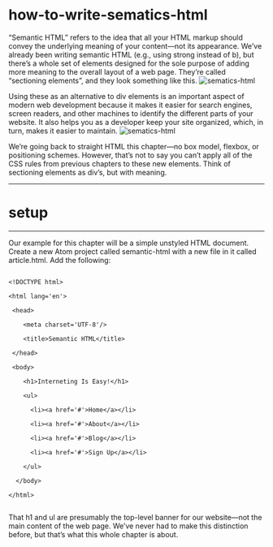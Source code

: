 # how-to-write-sematics-html
“Semantic HTML” refers to the idea that all your HTML markup should convey the underlying meaning of your content—not its appearance. We’ve already been writing semantic HTML (e.g., using strong instead of b), but there’s a whole set of elements designed for the sole purpose of adding more meaning to the overall layout of a web page. They’re called “sectioning elements”, and they look something like this.
    <img src="https://internetingishard.com/html-and-css/semantic-html/html-sectioning-elements-00c3fd.png" alt="sematics-html">
    
Using these as an alternative to div elements is an important aspect of modern web development because it makes it easier for search engines, screen readers, and other machines to identify the different parts of your website. It also helps you as a developer keep your site organized, which, in turn, makes it easier to maintain.
    <img src="https://internetingishard.com/html-and-css/semantic-html/semantic-html-ffab7c.png" alt="sematics-html">
    
We’re going back to straight HTML this chapter—no box model, flexbox, or positioning schemes. However, that’s not to say you can’t apply all of the CSS rules from previous chapters to these new elements. Think of sectioning elements as div’s, but with meaning. 
    <hr>
                           <h1>setup</h1>
    
   <hr>
    
Our example for this chapter will be a simple unstyled HTML document. Create a new Atom project called semantic-html with a new file in it called article.html. Add the following:

<code>
&lt!DOCTYPE html&gt<br>
&lthtml lang='en'&gt<br>
 &lthead&gt<br>
    &ltmeta charset='UTF-8'/&gt<br>
    &lttitle&gtSemantic HTML&lt/title&gt<br>
 &lt/head&gt<br>
 &ltbody&gt<br>
    &lth1&gtInterneting Is Easy!&lt/h1&gt<br>
    &ltul&gt<br>
      &ltli&gt&lta href='#'&gtHome&lt/a&gt&lt/li&gt<br>
      &ltli&gt&lta href='#'&gtAbout&lt/a&gt&lt/li&gt<br>
      &ltli&gt&lta href='#'&gtBlog&lt/a&gt&lt/li&gt<br>
      &ltli&gt&lta href='#'&gtSign Up&lt/a&gt&lt/li&gt<br>
    &lt/ul&gt<br>
  &lt/body&gt<br>
&lt/html&gt<br>
</code>  
    
That h1 and ul are presumably the top-level banner for our website—not the main content of the web page. We’ve never had to make this distinction before, but that’s what this whole chapter is about.
